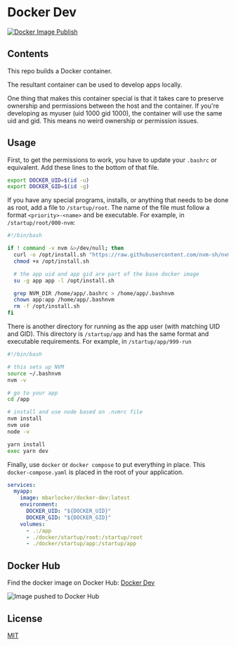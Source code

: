 # Docker Dev

[![Docker Image Publish](https://github.com/mbarlocker/docker-dev/actions/workflows/docker-publish.yml/badge.svg)](https://github.com/mbarlocker/docker-dev/actions/workflows/docker-publish.yml)

## Contents

This repo builds a Docker container.

The resultant container can be used to develop apps locally. 

One thing that makes this container special is that it takes care to preserve ownership and permissions
between the host and the container. If you're developing as myuser (uid 1000 gid 1000), the container
will use the same uid and gid. This means no weird ownership or permission issues.

## Usage

First, to get the permissions to work, you have to update your `.bashrc` or equivalent. Add these lines to the bottom of that file.

```bash
export DOCKER_UID=$(id -u)
export DOCKER_GID=$(id -g)
```

If you have any special programs, installs, or anything that needs to be done as root, add a file to `/startup/root`.
The name of the file must follow a format `<priority>-<name>` and be executable. For example, in `/startup/root/000-nvm`:
```bash
#!/bin/bash

if ! command -v nvm &>/dev/null; then
  curl -o /opt/install.sh "https://raw.githubusercontent.com/nvm-sh/nvm/v0.39.7/install.sh"
  chmod +x /opt/install.sh

  # the app uid and app gid are part of the base docker image
  su -g app app -l /opt/install.sh

  grep NVM_DIR /home/app/.bashrc > /home/app/.bashnvm
  chown app:app /home/app/.bashnvm
  rm -f /opt/install.sh
fi
```

There is another directory for running as the app user (with matching UID and GID). This directory is `/startup/app`
and has the same format and executable requirements. For example, in `/startup/app/999-run`

```bash
#!/bin/bash

# this sets up NVM
source ~/.bashnvm
nvm -v

# go to your app
cd /app

# install and use node based on .nvmrc file
nvm install
nvm use
node -v

yarn install
exec yarn dev
```

Finally, use `docker` or `docker compose` to put everything in place. This `docker-compose.yaml` is placed in the root of your application.

```yaml
services:
  myapp:
    image: mbarlocker/docker-dev:latest
    environment:
      DOCKER_UID: "${DOCKER_UID}"
      DOCKER_GID: "${DOCKER_GID}"
    volumes:
      - .:/app
      - ./docker/startup/root:/startup/root
      - ./docker/startup/app:/startup/app
```

## Docker Hub

Find the docker image on Docker Hub: [Docker Dev](https://hub.docker.com/r/mbarlocker/docker-dev)

![Image pushed to Docker Hub](https://raw.githubusercontent.com/mbarlocker/docker-dev/main/images/image-pushed-to-docker-hub.png)

## License

[MIT](https://choosealicense.com/licenses/mit/)
